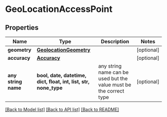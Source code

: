 # GeoLocationAccessPoint


## Properties
Name | Type | Description | Notes
------------ | ------------- | ------------- | -------------
**geometry** | [**GeolocationGeometry**](GeolocationGeometry.md) |  | [optional] 
**accuracy** | [**Accuracy**](Accuracy.md) |  | [optional] 
**any string name** | **bool, date, datetime, dict, float, int, list, str, none_type** | any string name can be used but the value must be the correct type | [optional]

[[Back to Model list]](../README.md#documentation-for-models) [[Back to API list]](../README.md#documentation-for-api-endpoints) [[Back to README]](../README.md)


